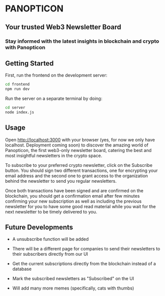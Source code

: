 # PANOPTICON
## Your trusted Web3 Newsletter Board
### Stay informed with the latest insights in blockchain and crypto with Panopticon


## Getting Started

First, run the frontend on the development server:

```bash
cd frontend
npm run dev
```

Run the server on a separate terminal by doing:

```bash
cd server
node index.js
```

## Usage

Open [http://localhost:3000](http://localhost:3000) with your browser (yes, for now we only have localhost. Deployment coming soon) to discover the amazing world of Panopticon, the first web3-only newsletter board, catering the best and most insightful newsletters in the crypto space.

To subscribe to your preferred crypto newsletter, click on the Subscribe button. You should sign two different transactions, one for encrypting your email address and the second one to grant access to the organization behind the newsletter to send you regular newsletters.

Once both transactions have been signed and are confirmed on the blockchain, you should get a confirmation email after few minutes confirming your new subscription as well as including the previous newsletter for you to have some good read material while you wait for the next newsletter to be timely delivered to you.

## Future Developments

- A unsubscribe function will be added

- There will be a different page for companies to send their newsletters to their subscribers directly from our UI

- Get the current subscriptions directly from the blockchain instead of a database

- Mark the subscribed newsletters as "Subscribed" on the UI

- Will add many more memes (specifically, cats with thumbs)